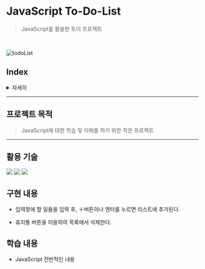 # JavaScript To-Do-List
> JavaScript를 활용한 토이 프로젝트
<br>

![todoList](https://user-images.githubusercontent.com/54833831/147847354-b95d322c-faf6-498f-bb80-5a5249cb0a05.gif)


## Index

<details>
    <summary>자세히</summary>

1. [프로젝트 목적](https://github.com/skawlgns/To-Do-List/blob/main/README.md#%ED%94%84%EB%A1%9C%EC%A0%9D%ED%8A%B8-%EB%AA%A9%EC%A0%81)
2. [활용 기술](https://github.com/skawlgns/To-Do-List/blob/main/README.md#%ED%99%9C%EC%9A%A9-%EA%B8%B0%EC%88%A0)
3. [구현 내용](https://github.com/skawlgns/To-Do-List/blob/main/README.md#%EA%B5%AC%ED%98%84-%EB%82%B4%EC%9A%A9)
4. [학습 내용](https://github.com/skawlgns/To-Do-List/blob/main/README.md#%ED%95%99%EC%8A%B5-%EB%82%B4%EC%9A%A9)


</details>

---

## 프로젝트 목적
> JavaScript에 대한 학습 및 이해를 하기 위한 작은 프로젝트

---

## 활용 기술
<img src="https://img.shields.io/badge/-JavsScript-yellow?style=flat-square&logo=React&logoColor=white"/> <img src="https://img.shields.io/badge/HTML5-E34F26?style=flat-square&logo=HTML5&logoColor=white"/></a> <img src="https://img.shields.io/badge/CSS3-1572B6?style=flat-square&logo=CSS3&logoColor=white"/></a>


## 구현 내용

+ 입력창에 할 일들을 입력 후, ＋버튼이나 엔터를 누르면 리스트에 추가된다.

+ 휴지통 버튼을 이용하여 목록에서 삭제한다.


## 학습 내용

+ JavaScript 전반적인 내용
